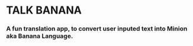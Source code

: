 # TALK BANANA

### A fun translation app, to convert user inputed text into Minion aka Banana Language.
